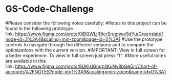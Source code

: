 # GS-Code-Challenge
#Please consider the following notes carefully:
#Notes to this project can be found in the following prototype link: https://www.figma.com/proto/0iBQWLjR9crSrugnwx5dYu/Greenslate?node-id=3%3A4&scaling=min-zoom&page-id=0%3A1
#Use the prototype controls to navigate through the different versions and to compare the optimizations with the current version.
#IMPORTANT: View in full screen for a better experience. To view in full screen just press "f".
#More useful notes are available in this link: https://www.figma.com/proto/8UKlsIGngz4KuNv8bGeQir/Chart-of-accounts%2FNOTES?node-id=1%3A9&scaling=min-zoom&page-id=0%3A1
